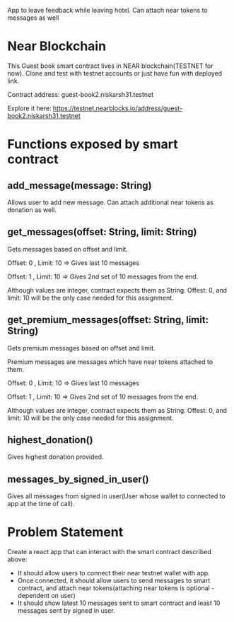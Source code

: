 App to leave feedback while leaving hotel. Can attach near tokens to messages as well

# Near Blockchain
This Guest book smart contract lives in NEAR blockchain(TESTNET for now). Clone and test with testnet accounts or just have fun with deployed link.

Contract address: guest-book2.niskarsh31.testnet

Explore it here: https://testnet.nearblocks.io/address/guest-book2.niskarsh31.testnet

# Functions exposed by smart contract

## add_message(message: String)
Allows user to add new message. Can attach additional near tokens as donation as well.

## get_messages(offset: String, limit: String)
Gets messages based on offset and limit.

Offset: 0 , Limit: 10 => Gives last 10 messages

Offset: 1 , Limit: 10 => Gives 2nd set of 10 messages from the end.

Although values are integer, contract expects them as String. Offest: 0, and limit: 10 will be the only case needed for this assignment.

## get_premium_messages(offset: String, limit: String)
Gets premium messages based on offset and limit.

Premium messages are messages which have near tokens attached to them.

Offset: 0 , Limit: 10 => Gives last 10 messages

Offset: 1 , Limit: 10 => Gives 2nd set of 10 messages from the end.

Although values are integer, contract expects them as String. Offest: 0, and limit: 10 will be the only case needed for this assignment.

## highest_donation()
Gives highest donation provided.

## messages_by_signed_in_user()
Gives all messages from signed in user(User whose wallet to connected to app at the time of call).

# Problem Statement
Create a react app that can interact with the smart contract described above:
- It should allow users to connect their near testnet wallet with app.
- Once connected, it should allow users to send messages to smart contract, and attach near tokens(attaching near tokens is optional - dependent on user)
- It should show latest 10 messages sent to smart contract and least 10 messages sent by signed in user.